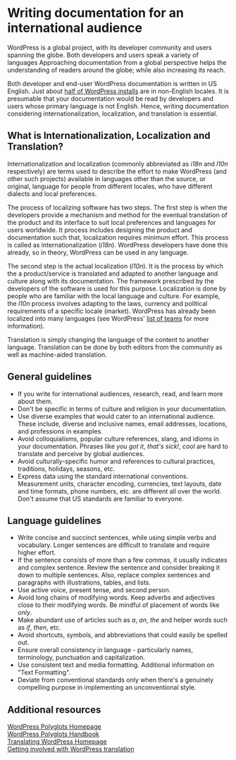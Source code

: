 # Writing documentation for an international audience

WordPress is a global project, with its developer community and users spanning the globe. Both developers and users speak a variety of languages Approaching documentation from a global perspective helps the understanding of readers around the globe; while also increasing its reach.

Both developer and end-user WordPress documentation is written in US English. Just about [half of WordPress installs](https://wordpress.org/about/stats/) are in non-English locales. It is presumable that your documentation would be read by developers and users whose primary language is not English. Hence, writing documentation considering internationalization, localization, and translation is essential.

## What is Internationalization, Localization and Translation?

Internationalization and localization (commonly abbreviated as *i18n* and *l10n* respectively) are terms used to describe the effort to make WordPress (and other such projects) available in languages other than the source, or original, language for people from different locales, who have different dialects and local preferences.

The process of localizing software has two steps. The first step is when the developers provide a mechanism and method for the eventual translation of the product and its interface to suit local preferences and languages for users worldwide. It process includes designing the product and documentation such that, localization requires minimum effort. This process is called as internationalization (*i18n*). WordPress developers have done this already, so in theory, WordPress can be used in any language.

The second step is the actual localization (*l10n*). It is the process by which the a product/service is translated and adapted to another language and culture along with its documentation. The framework prescribed by the developers of the software is used for this purpose. Localization is done by people who are familiar with the local language and culture. For example, the *l10n* process involves adapting to the laws, currency and political requirements of a specific locale (market). WordPress has already been localized into many languages (see WordPress' [list of teams](https://make.wordpress.org/polyglots/teams/) for more information).

Translation is simply changing the language of the content to another language. Translation can be done by both editors from the community as well as machine-aided translation.

## General guidelines

- If you write for international audiences, research, read, and learn more about them.
- Don't be specific in terms of culture and religion in your documentation.
- Use diverse examples that would cater to an international audience. These include, diverse and inclusive names, email addresses, locations, and professions in examples.
- Avoid colloquialisms, popular culture references, slang, and idioms in your documentation. Phrases like *you got it*, *that's sick!*, *cool* are hard to translate and perceive by global audiences.
- Avoid culturally-specific humor and references to cultural practices, traditions, holidays, seasons,  etc.
- Express data using the standard international conventions. Measurement units, character encoding, currencies, text layouts, date and time formats, phone numbers, etc. are different all over the world. Don't assume that US standards are familiar to everyone.

## Language guidelines

- Write concise and succinct sentences, while using simple verbs and vocabulary. Longer sentences are difficult to translate and require higher effort.
- If the sentence consists of more than a few commas, it usually indicates and complex sentence. Review the sentence and consider breaking it down to multiple sentences. Also, replace complex sentences and paragraphs with illustrations, tables, and lists.
- Use active voice, present tense, and second person.
- Avoid long chains of modifying words. Keep adverbs and adjectives close to their modifying words. Be mindful of placement of words like *only*.
- Make abundant use of articles such as *a*, *an*, *the* and helper words such as *if*, *then*, etc.
- Avoid shortcuts, symbols, and abbreviations that could easily be spelled out.
- Ensure overall consistency in language - particularly names, terminology, punctuation and capitalization.
- Use consistent text and media formatting. Additional information on "Text Formatting".
- Deviate from conventional standards only when there's a genuinely compelling purpose in implementing an unconventional style.

## Additional resources

[WordPress Polyglots Homepage](https://make.wordpress.org/polyglots/)  
[WordPress Polyglots Handbook](https://make.wordpress.org/polyglots/handbook/)  
[Translating WordPress Homepage](http://translate.wordpress.org/)  
[Getting involved with WordPress translation](https://make.wordpress.org/polyglots/handbook/about/get-involved/first-steps/)  
